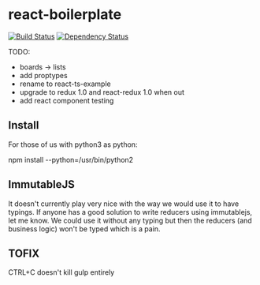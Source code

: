 # react-boilerplate
[![Build Status](https://travis-ci.org/Keats/react-boilerplate.svg?branch=master)](https://travis-ci.org/Keats/react-boilerplate)
[![Dependency Status](https://david-dm.org/Keats/react-boilerplate.svg)](https://david-dm.org/Keats/react-boilerplate)

TODO:
- boards -> lists
- add proptypes
- rename to react-ts-example
- upgrade to redux 1.0 and react-redux 1.0 when out
- add react component testing


## Install
For those of us with python3 as python:

npm install --python=/usr/bin/python2

## ImmutableJS
It doesn't currently play very nice with the way we would use it to have typings.
If anyone has a good solution to write reducers using immutablejs, let me know.
We could use it without any typing but then the reducers (and business logic) won't be
typed which is a pain.

## TOFIX
CTRL+C doesn't kill gulp entirely
